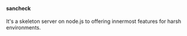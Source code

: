 #### sancheck
It's a skeleton server on node.js to offering innermost features for harsh environments.
